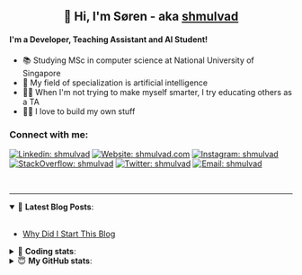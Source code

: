 <h2 align="center">
	👋 Hi, I'm Søren - aka <a href="https://shmulvad.com">shmulvad</a>
</h2>

#### I'm a Developer, Teaching Assistant and AI Student!
- 📚 Studying MSc in computer science at National University of Singapore
- 🧠 My field of specialization is artificial intelligence
- 👨‍🏫 When I'm not trying to make myself smarter, I try educating others as a TA
- 👨‍💻 I love to build my own stuff

### Connect with me:

[![Linkedin: shmulvad](https://img.shields.io/badge/shmulvad-blue?style=flat&logo=Linkedin&logoColor=white)][linkedin]
[![Website: shmulvad.com](https://img.shields.io/badge/shmulvad.com-47CCCC?&style=flat&logo=Google-Chrome&logoColor=white)][website]
[![Instagram: shmulvad](https://img.shields.io/badge/-@shmulvad-purple?style=flat&logo=Instagram&logoColor=white)][instagram]
[![StackOverflow: shmulvad](https://img.shields.io/badge/shmulvad-FE7A16?style=flat&logo=stack-overflow&logoColor=white)][stackOverflow]
[![Twitter: shmulvad](https://img.shields.io/badge/@shmulvad-1ca0f1?style=flat&logo=twitter&logoColor=white)][twitter]
[![Email: shmulvad](https://img.shields.io/badge/shmulvad-D14836?style=flat&logo=gmail&logoColor=white)][mail]

<br />

---

<details open>
 <summary>📕 <b>Latest Blog Posts</b>: </summary>

<br>

<!-- BLOG-POST-LIST:START -->
- [Why Did I Start This Blog](https://shmulvad.com/blog/why-did-start-this-blog)
<!-- BLOG-POST-LIST:END -->

</details>

<!-- --- -->

<details>
 <summary>🤖 <b>Coding stats</b>: </summary>

<br>

<!--START_SECTION:waka-->
**I'm a Night 🦉** 

```text
🌞 Morning    69 commits     ██░░░░░░░░░░░░░░░░░░░░░░░   8.2% 
🌆 Daytime    305 commits    █████████░░░░░░░░░░░░░░░░   36.27% 
🌃 Evening    291 commits    ████████░░░░░░░░░░░░░░░░░   34.6% 
🌙 Night      176 commits    █████░░░░░░░░░░░░░░░░░░░░   20.93%

```


📊 **This Week I Spent My Time On** 

```text
💬 Programming Languages: 
Python                   5 hrs 1 min         █████████████░░░░░░░░░░░░   55.41% 
Other                    1 hr 34 mins        ████░░░░░░░░░░░░░░░░░░░░░   17.3% 
Text                     1 hr 22 mins        ███░░░░░░░░░░░░░░░░░░░░░░   15.11% 
SQL                      50 mins             ██░░░░░░░░░░░░░░░░░░░░░░░   9.2% 
JavaScript               7 mins              ░░░░░░░░░░░░░░░░░░░░░░░░░   1.42%

🔥 Editors: 
VS Code                  5 hrs 38 mins       ███████████████░░░░░░░░░░   62.24% 
Sublime Text             2 hrs 8 mins        ██████░░░░░░░░░░░░░░░░░░░   23.58% 
Zsh                      1 hr 17 mins        ███░░░░░░░░░░░░░░░░░░░░░░   14.18%

🐱‍💻 Projects: 
court-cases-scraper      6 hrs 54 mins       ███████████████████░░░░░░   76.26% 
Unknown Project          1 hr 18 mins        ███░░░░░░░░░░░░░░░░░░░░░░   14.41% 
faktanet-scraper         14 mins             ░░░░░░░░░░░░░░░░░░░░░░░░░   2.76% 
Terminal                 11 mins             ░░░░░░░░░░░░░░░░░░░░░░░░░   2.14% 
beobot                   7 mins              ░░░░░░░░░░░░░░░░░░░░░░░░░   1.42%

```


 Last Updated on 28/06/2021
<!--END_SECTION:waka-->

</details>

<!-- --- -->

<details>
 <summary>😇 <b>My GitHub stats</b>: </summary>

<br>

<img align="left" alt="shmulvad's Github Stats" src="https://github-readme-stats.vercel.app/api?username=shmulvad&show_icons=true&hide_border=true" />

</details>



[website]: https://shmulvad.com
[twitter]: https://twitter.com/shmulvad
[linkedin]: https://linkedin.com/in/shmulvad
[instagram]: https://instagram.com/shmulvad
[stackOverflow]: https://stackoverflow.com/users/9248793/shmulvad
[mail]: mailto:shmulvad@gmail.com
[github]: https://github.com/shmulvad
